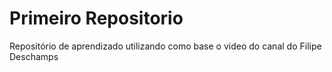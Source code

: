 # Primeiro Repositorio
Repositório de aprendizado utilizando como base o video do canal do 
Filipe Deschamps

